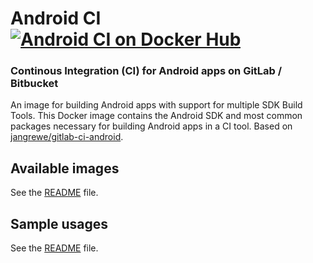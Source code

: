 # Android CI [![Android CI on Docker Hub](https://img.shields.io/docker/automated/javiersantos/android-ci.svg)](https://hub.docker.com/r/javiersantos/android-ci/)
### Continous Integration (CI) for Android apps on GitLab / Bitbucket
An image for building Android apps with support for multiple SDK Build Tools. This Docker image contains the Android SDK and most common packages necessary for building Android apps in a CI tool. Based on [jangrewe/gitlab-ci-android](https://github.com/jangrewe/gitlab-ci-android).

## Available images
See the [README](https://github.com/javiersantos/android-ci/blob/master/README.md) file.

## Sample usages
See the [README](https://github.com/javiersantos/android-ci/blob/master/README.md) file.
